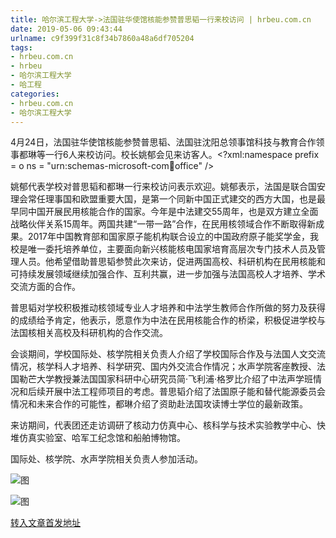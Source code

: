 ```yaml
---
title: 哈尔滨工程大学->法国驻华使馆核能参赞普思韬一行来校访问 | hrbeu.com.cn
date: 2019-05-06 09:43:44
urlname: c9f399f31c8f34b7860a48a6df705204
tags: 
- hrbeu.com.cn
- hrbeu
- 哈尔滨工程大学
- 哈工程
categories:
- hrbeu.com.cn
- 哈尔滨工程大学
---
```


4月24日，法国驻华使馆核能参赞普思韬、法国驻沈阳总领事馆科技与教育合作领事都琳等一行6人来校访问。校长姚郁会见来访客人。<?xml:namespace prefix = o ns = "urn:schemas-microsoft-com:office:office" />

姚郁代表学校对普思韬和都琳一行来校访问表示欢迎。姚郁表示，法国是联合国安理会常任理事国和欧盟重要大国，是第一个同新中国正式建交的西方大国，也是最早同中国开展民用核能合作的国家。今年是中法建交55周年，也是双方建立全面战略伙伴关系15周年。两国共建“一带一路”合作，在民用核领域合作不断取得新成果。2017年中国教育部和国家原子能机构联合设立的中国政府原子能奖学金，我校是唯一委托培养单位，主要面向新兴核能核电国家培育高层次专门技术人员及管理人员。他希望借助普思韬参赞此次来访，促进两国高校、科研机构在民用核能和可持续发展领域继续加强合作、互利共赢，进一步加强与法国高校人才培养、学术交流方面的合作。

普思韬对学校积极推动核领域专业人才培养和中法学生教师合作所做的努力及获得的成绩给予肯定，他表示，愿意作为中法在民用核能合作的桥梁，积极促进学校与法国核相关高校及科研机构的合作交流。

会谈期间，学校国际处、核学院相关负责人介绍了学校国际合作及与法国人文交流情况，核学科人才培养、科学研究、国内外交流合作情况；水声学院客座教授、法国勒芒大学教授兼法国国家科研中心研究员简·飞利浦·格罗比介绍了中法声学班情况和后续开展中法工程师项目的考虑。普思韬介绍了法国原子能和替代能源委员会情况和未来合作的可能性，都琳介绍了资助赴法国攻读博士学位的最新政策。

来访期间，代表团还走访调研了核动力仿真中心、核科学与技术实验教学中心、快堆仿真实验室、哈军工纪念馆和船舶博物馆。

国际处、核学院、水声学院相关负责人参加活动。

![图](http://gongxue.cn/news/UploadFiles_4906/201904/2019042516493214.jpg)

![图](http://gongxue.cn/news/UploadFiles_4906/201904/2019042516493285.jpg)

[转入文章首发地址](http://gongxue.cn/news/2019/201904/news_195179.html)